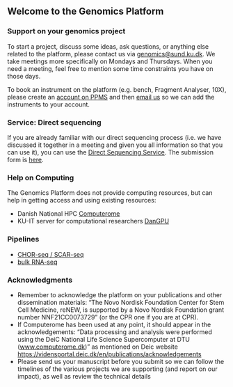 ## Welcome to the Genomics Platform


### Support on your genomics project

To start a project, discuss some ideas, ask questions, or anything else related to the platform, please contact us via [genomics@sund.ku.dk](mailto:genomics@sund.ku.dk). We take meetings more specifically on Mondays and Thursdays. When you need a meeting, feel free to mention some time constraints you have on those days.

To book an instrument on the platform (e.g. bench, Fragment Analyser, 10X), please create an [account on PPMS](https://ppms.eu/ku/login/?pf=2) and then [email us](mailto:genomics@sund.ku.dk) so we can add the instruments to your account.

### Service: Direct sequencing

If you are already familiar with our direct sequencing process (i.e. we have discussed it together in a meeting and given you all information so that you can use it), you can use the [Direct Sequencing Service](/directsequencing/). The submission form is [here](https://docs.google.com/forms/d/e/1FAIpQLSeSqTGVYCL0nbWNZZjvitcQ5drs0SUI86V3coCqVx7pSmD0FA/viewform).

### Help on Computing

The Genomics Platform does not provide computing resources, but can help in getting access and using existing resources:
- Danish National HPC [Computerome](/computerome/)
- KU-IT server for computational researchers [DanGPU](/dangpu/)

### Pipelines

- [CHOR-seq / SCAR-seq](/pipeline_CHOR/)
- [bulk RNA-seq](/pipeline_RNA/)

### Acknowledgments

- Remember to acknowledge the platform on your publications and other dissemination materials: “The Novo Nordisk Foundation Center for Stem Cell Medicine, reNEW, is supported by a Novo Nordisk Foundation grant number NNF21CC0073729” (or the CPR one if you are at CPR). 
- If Computerome has been used at any point, it should appear in the acknowledgements: “Data processing and analysis were performed using the DeiC National Life Science Supercomputer at DTU (www.computerome.dk)” as mentioned on Deic website https://vidensportal.deic.dk/en/publications/acknowledgements
- Please send us your manuscript before you submit so we can follow the timelines of the various projects we are supporting (and report on our impact), as well as review the technical details
